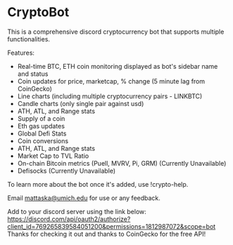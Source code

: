 # CryptoBot
This is a comprehensive discord cryptocurrency bot that supports multiple functionalities.

Features:
- Real-time BTC, ETH coin monitoring displayed as bot's sidebar name and status
- Coin updates for price, marketcap, % change (5 minute lag from CoinGecko)
- Line charts (including multiple cryptocurrency pairs - LINKBTC)
- Candle charts (only single pair against usd)
- ATH, ATL, and Range stats
- Supply of a coin
- Eth gas updates
- Global Defi Stats
- Coin conversions
- ATH, ATL, and Range stats
- Market Cap to TVL Ratio
- On-chain Bitcoin metrics (Puell, MVRV, Pi, GRM) (Currently Unavailable)
- Defisocks (Currently Unavailable)

To learn more about the bot once it's added, use !crypto-help.

Email mattaska@umich.edu for use or any feedback.

Add to your discord server using the link below:
https://discord.com/api/oauth2/authorize?client_id=769265839584051200&permissions=1812987072&scope=bot
Thanks for checking it out and thanks to CoinGecko for the free API!
